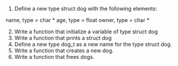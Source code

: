 1. Define a new type struct dog with the following elements:

name, type = char *
age, type = float
owner, type = char *

2. Write a function that initialize a variable of type struct dog
3. Write a function that prints a struct dog
4. Define a new type dog_t as a new name for the type struct dog.
5. Write a function that creates a new dog.
6. Write a function that frees dogs.
